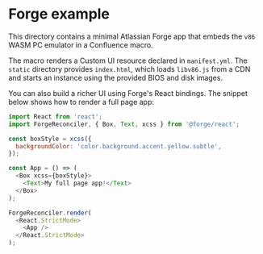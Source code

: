 # Forge example

This directory contains a minimal Atlassian Forge app that embeds the `v86` WASM PC emulator in a Confluence macro.

The macro renders a Custom UI resource declared in `manifest.yml`. The `static` directory provides `index.html`, which loads `libv86.js` from a CDN and starts an instance using the provided BIOS and disk images.

You can also build a richer UI using Forge's React bindings. The snippet below shows how to render a full page app:

```javascript
import React from 'react';
import ForgeReconciler, { Box, Text, xcss } from '@forge/react';

const boxStyle = xcss({
  backgroundColor: 'color.background.accent.yellow.subtle',
});

const App = () => (
  <Box xcss={boxStyle}>
    <Text>My full page app!</Text>
  </Box>
);

ForgeReconciler.render(
  <React.StrictMode>
    <App />
  </React.StrictMode>
);
```

